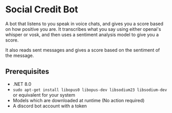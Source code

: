 # Social Credit Bot
A bot that listens to you speak in voice chats, and gives you a score based on how positive you are.
It transcribes what you say using either openai's whisper or vosk, and then uses a sentiment analysis model to give you a score.

It also reads sent messages and gives a score based on the sentiment of the message.

## Prerequisites
- .NET 8.0
- `sudo apt-get install libopus0 libopus-dev libsodium23 libsodium-dev` or equivalent for your system
- Models which are downloaded at runtime (No action required)
- A discord bot account with a token

